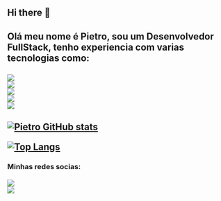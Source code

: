 ## Hi there 👋

<h2>Olá meu nome é Pietro, sou um Desenvolvedor FullStack, tenho experiencia com varias tecnologias como: 
<br/>
<br/>
<img src="https://img.shields.io/badge/HTML5-E34F26?style=for-the-badge&logo=html5&logoColor=white"/>
<br/>
<img src="https://img.shields.io/badge/CSS3-1572B6?style=for-the-badge&logo=css3&logoColor=white"/>
<br/>
<img src="https://img.shields.io/badge/JavaScript-F7DF1E?style=for-the-badge&logo=javascript&logoColor=black"/>
<br/>
<img src="https://img.shields.io/badge/Node.js-43853D?style=for-the-badge&logo=node.js&logoColor=white"/>
<br/>
<img src="https://img.shields.io/badge/React-20232A?style=for-the-badge&logo=react&logoColor=61DAFB"/>
<h2/>

[![Pietro GitHub stats](https://github-readme-stats.vercel.app/api?username=PietroMinto&show_icons=true&theme=dracula)](https://github.com/anuraghazra/github-readme-stats)

[![Top Langs](https://github-readme-stats.vercel.app/api/top-langs/?username=PietroMinto&layout=compact)](https://github.com/anuraghazra/github-readme-stats)

<h3>Minhas redes socias:
  <br/>
  <br/>
<a href="https://www.instagram.com/pietro_f_minto/">
<img src="https://img.shields.io/badge/Instagram-E4405F?style=for-the-badge&logo=instagram&logoColor=white"/>
</a>
<br/>
<a href="https://www.linkedin.com/in/pietro-minto-5016902b6/">
<img src="https://img.shields.io/badge/LinkedIn-0077B5?style=for-the-badge&logo=linkedin&logoColor=white"/>
</a>
</h3>
